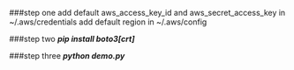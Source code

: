 ###step one
add default aws_access_key_id and aws_secret_access_key in ~/.aws/credentials
add default region in ~/.aws/config

###step two
***pip install boto3[crt]***

###step three
***python demo.py***
